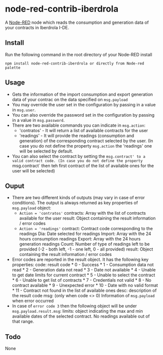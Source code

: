 # node-red-contrib-iberdrola

A <a href="http://nodered.org" target="_new">Node-RED</a> node which reads the consumption and generation data of your contracts in Iberdrola I-DE.


## Install

Run the following command in the root directory of your Node-RED install

    npm install node-red-contrib-iberdrola or directly from Node-red palette

## Usage

* Gets the information of the import consumption and export generation data of your contrac on the data specified on `msg.payload`
* You may override the user set in the configuration by passing in a value in `msg.user`.
* You can also override the password set in the configuration by passing in a value in `msg.password`.
* There are two available commands you can indicate in `msg.action`:
	- 'contratos' - It will return a list of available contracts for the user
	- 'readings' - It will provide the readings (consumption and generation) of the corresponding contract selected by the user.
	(In case you do not define the property `msg.action` the 'readings' one will be selected by default.
* You can also select the contract by setting the `msg.contract' to a valid contract code.
  (In case you do not define the property `msg.contract` then teh first contract of the list of available ones for the user will be selected)
  
## Ouput

* There are two different kinds of outputs (may vary in case of error conditions). The output is always returned as key properties of `msg.payload` object:
	- `Action = 'contratos'`
		contracts: Array with the list of contracts available for the user
		result: Object containing the result information / error codes
	- `Action = 'readings'`
		contract:	Contract code corresponding to the readings
		Dia:            Date selected for readings
		Import:		Array with the 24 hours consumption readings
		Export:		Array with the 24 hours generation readings
		Count:		Number of type of readings left to be provided (-2 - both left, -1 - one left, 0 - all provided)
		result: Object containing the result information / error codes
* Error codes are reported in the result object. It has the following key properties:
	code:	result code
		* 0 - Success
		* 1 - Consumption data not read
		* 2 - Generation data not read
		* 3 - Date not available
		* 4 - Unable to get date limits for current contract
		* 5 - Unable to select the contract
		* 6 - Unable to get list of contracts
		* 7 - Credentials not valid
		* 8 - No contract available
		* 9 - Unexpected error
		* 10 - Date with no valid format
		* 11 - Contract not found in the list of available ones
	desc:	description of the result code
	msg: (only when code <> 0)	Information of `msg.payload` when error occurred
* In case of `error code 3` then the following object will be under `msg.payload.result.msg`:
	limits:	object indicating the max and min available dates of the selected contract. No readings available out of that range.

## Todo
None
